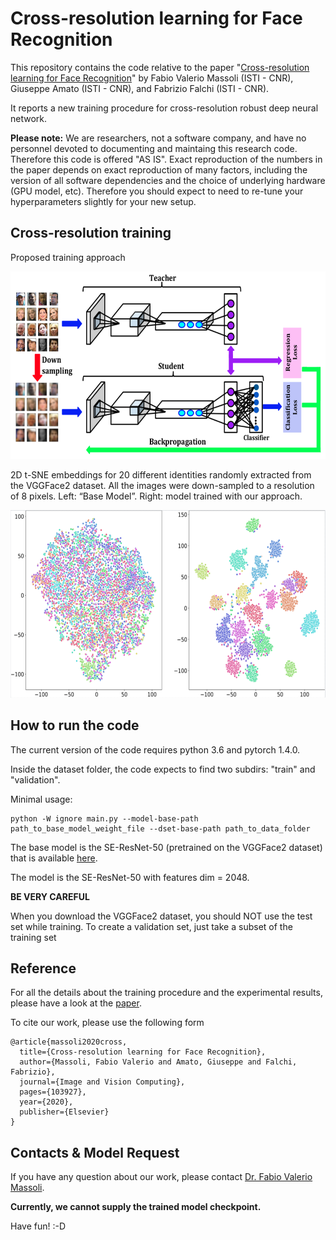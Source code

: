 # Cross-resolution learning for Face Recognition

This repository contains the code relative to the paper "[Cross-resolution learning for Face Recognition](https://www.sciencedirect.com/science/article/pii/S0262885620300597)" by Fabio Valerio Massoli (ISTI - CNR), Giuseppe Amato (ISTI - CNR), and Fabrizio Falchi (ISTI - CNR).

It reports a new training procedure for cross-resolution robust deep neural network. 

**Please note:** 
We are researchers, not a software company, and have no personnel devoted to documenting and maintaing this research code. Therefore this code is offered "AS IS". Exact reproduction of the numbers in the paper depends on exact reproduction of many factors, including the version of all software dependencies and the choice of underlying hardware (GPU model, etc). Therefore you should expect to need to re-tune your hyperparameters slightly for your new setup.

## Cross-resolution training

Proposed training approach

<p align="center">
<img src="https://github.com/fvmassoli/cross-resolution-face-recognition/blob/master/images/paper_training_algorithm.png"  alt="t-SNE" width="600" height="300">
</p>


2D t-SNE embeddings for 20 different identities randomly extracted from the VGGFace2 dataset. All the images were down-sampled to a resolution of 8 pixels. Left: “Base Model”. Right: model trained with our approach.

<p align="center">
<img src="https://github.com/fvmassoli/cross-resolution-face-recognition/blob/master/images/vggface_tsne_base_ft_models_8.png" alt="t-SNE" width="700" height="300">
</p>

## How to run the code
The current version of the code requires python 3.6 and pytorch 1.4.0.

Inside the dataset folder, the code expects to find two subdirs: "train" and "validation".

Minimal usage:

```
python -W ignore main.py --model-base-path path_to_base_model_weight_file --dset-base-path path_to_data_folder 
```

The base model is the SE-ResNet-50 (pretrained on the VGGFace2 dataset) that is available [here](https://cnrsc-my.sharepoint.com/personal/fabrizio_falchi_cnr_it/_layouts/15/onedrive.aspx?id=%2Fpersonal%2Ffabrizio%5Ffalchi%5Fcnr%5Fit%2FDocuments%2FSharedByLilnk%2Fpaper%5Fcheckpoints%2Fsenet50%5Fft%5Fpytorch%2Ept&parent=%2Fpersonal%2Ffabrizio%5Ffalchi%5Fcnr%5Fit%2FDocuments%2FSharedByLilnk%2Fpaper%5Fcheckpoints&originalPath=aHR0cHM6Ly9jbnJzYy1teS5zaGFyZXBvaW50LmNvbS86dTovZy9wZXJzb25hbC9mYWJyaXppb19mYWxjaGlfY25yX2l0L0VmbzlLNDZMRWtWTXB6Tjlnd2l0MEpZQlk3MVdpUWZzdFBjOUN2R1VITjRfQmc%5FcnRpbWU9YkZOWUJRUUQyVWc).

The model is the SE-ResNet-50 with features dim = 2048.

**BE VERY CAREFUL**

When you download the VGGFace2 dataset, you should NOT use the test set while training. To create a validation set, just take a subset of the training set

## Reference
For all the details about the training procedure and the experimental results, please have a look at the [paper](https://www.sciencedirect.com/science/article/pii/S0262885620300597).

To cite our work, please use the following form

```
@article{massoli2020cross,
  title={Cross-resolution learning for Face Recognition},
  author={Massoli, Fabio Valerio and Amato, Giuseppe and Falchi, Fabrizio},
  journal={Image and Vision Computing},
  pages={103927},
  year={2020},
  publisher={Elsevier}
}
```

## Contacts & Model Request
If you have any question about our work, please contact [Dr. Fabio Valerio Massoli](mailto:fabio.massoli@isti.cnr.it). 

**Currently, we cannot supply the trained model checkpoint.**

Have fun! :-D
